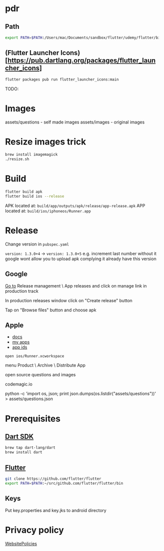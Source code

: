 # pdr

## Path

```bash
export PATH=$PATH:/Users/mac/Documents/sandbox/flutter/udemy/flutter/bin
```

## (Flutter Launcher Icons)[https://pub.dartlang.org/packages/flutter_launcher_icons]

```bash
flutter packages pub run flutter_launcher_icons:main
```

TODO:

# Images

assets/questions - self made images
assets/images - original images

# Resize images trick

```bash
brew install imagemagick
./resize.sh
```

# Build

```bash
flutter build apk
flutter build ios --release
```

APK located at: `build/app/outputs/apk/release/app-release.apk`
APP located at: `build/ios/iphoneos/Runner.app`

# Release

Change version in `pubspec.yaml`

`version: 1.3.0+4` -> `version: 1.3.0+5` e.g. increment last number without it google wont allow you to upload apk complying it already have this version

## Google

[Go to](https://play.google.com/apps/publish/?account=6448344011839007794#ManageReleasesPlace:p=ua.net.marchenko.pdr&appid=4972343131826316274) Release management \ App releases and click on manage link in production track

In production releases window click on "Create release" button

Tap on "Browse files" button and choose apk

## Apple

- [docs](https://flutter.dev/docs/deployment/ios)
- [my apps](https://appstoreconnect.apple.com/WebObjects/iTunesConnect.woa/ra/ng/app)
- [app ids](https://developer.apple.com/account/ios/identifier/bundle)

```
open ios/Runner.xcworkspace
```

menu Product \ Archive \ Distribute App

open source questions and images

codemagic.io

python -c 'import os, json; print json.dumps(os.listdir("assets/questions"))' > assets/questions.json

# Prerequisites

## [Dart SDK](https://www.dartlang.org/tools/sdk#install)

```bash
brew tap dart-lang/dart
brew install dart
```

## [Flutter](https://flutter.dev/docs/get-started/install/macos)

```bash
git clone https://github.com/flutter/flutter
export PATH=$PATH:~/src/github.com/flutter/flutter/bin
```

## Keys

Put key.properties and key.jks to android directory

# Privacy policy

[WebsitePolicies](https://www.websitepolicies.com/policies/manage)
